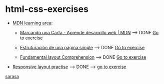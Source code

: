 # html-css-exercises

- [MDN learning area](https://developer.mozilla.org/es/docs/Learn/Front-end_web_developer):
  
  - [Marcando una Carta - Aprende desarrollo web | MDN](https://developer.mozilla.org/es/docs/Learn/HTML/Introduction_to_HTML/Marking_up_a_letter)
  --> DONE  [Go to exercise](https://github.com/paupalazzesi/html-css-exercises/tree/main/letter-html-exercise)

  - [Estruturación de una página simple](https://developer.mozilla.org/es/docs/Learn/HTML/Introduction_to_HTML/Structuring_a_page_of_content)
  --> DONE [Go to exercise](https://github.com/paupalazzesi/html-css-exercises/tree/main/website-html-basicestructure)

  - [Fundamental layout Comprehension](https://developer.mozilla.org/en-US/docs/Learn/CSS/CSS_layout/Fundamental_Layout_Comprehension)
  --> DONE [Go to exercise](https://github.com/paupalazzesi/html-css-exercises/tree/b7aa0dc3ac860c66893118a98341ec5ec0f3ee9f/fundamental-layout-comprehension)

- [Responsive layout practise](https://www.youtube.com/watch?v=JFbxl_VmIx0&list=LL&index=4&ab_channel=KevinPowell) --> DONE --> [go to exercise](https://paupalazzesi.github.io/html-css-exercises/four-card-feature-section-master/)


[sarasa](https://paupalazzesi.github.io/html-css-exercises/four-card-feature-section-master)
